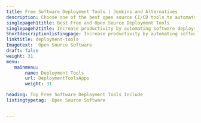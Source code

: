 ```yaml
---
title: Free Software Deployment Tools | Jenkins and Alternatives
description: Choose one of the best open source CI/CD tools to automate software deployment processes. All the deployment software listed here are free and open source.
singlepageh1title: Best Free and Open Source Deployment Tools
singlepageh2title: Increase productivity by automating software deployment workflows. Choose free software deployment tool for building, testing, and deployment of applications.
Shortdescriptionlistingpage: Increase productivity by automating software deployment workflows. Choose free software deployment tool for building, testing, and deployment of applications.
linktitle: deployment-tools
Imagetext:  Open Source Software 
draft: false
weight: 31
menu:
   mainmenu: 
       name: Deployment Tools
       url: DeploymentToolsApps
       weight: 31

heading: Top Free Software Deployment Tools Include
listingtypetag:  Open Source Software 


---
```


